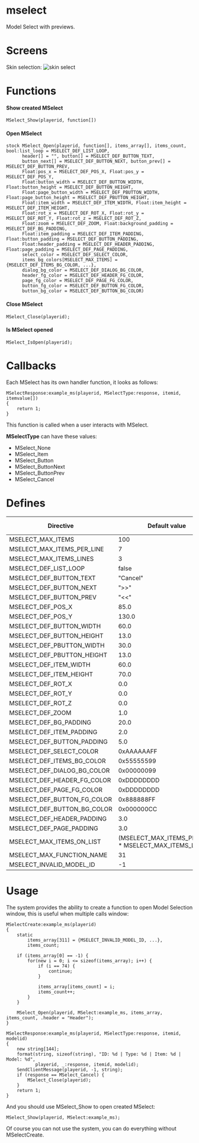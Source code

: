 # mselect
 Model Select with previews.

# Screens
Skin selection:
![skin select](https://cloud.githubusercontent.com/assets/1020099/18995206/d367e8d4-8733-11e6-8392-68e3f49110ca.jpg)

# Functions
#### Show created MSelect
```Pawn
MSelect_Show(playerid, function[])
```

#### Open MSelect
```Pawn
stock MSelect_Open(playerid, function[], items_array[], items_count, bool:list_loop = MSELECT_DEF_LIST_LOOP,
      header[] = "", button[] = MSELECT_DEF_BUTTON_TEXT,
      button_next[] = MSELECT_DEF_BUTTON_NEXT, button_prev[] = MSELECT_DEF_BUTTON_PREV,
      Float:pos_x = MSELECT_DEF_POS_X, Float:pos_y = MSELECT_DEF_POS_Y,
      Float:button_width = MSELECT_DEF_BUTTON_WIDTH, Float:button_height = MSELECT_DEF_BUTTON_HEIGHT,
      Float:page_button_width = MSELECT_DEF_PBUTTON_WIDTH, Float:page_button_height = MSELECT_DEF_PBUTTON_HEIGHT,
      Float:item_width = MSELECT_DEF_ITEM_WIDTH, Float:item_height = MSELECT_DEF_ITEM_HEIGHT,
      Float:rot_x = MSELECT_DEF_ROT_X, Float:rot_y = MSELECT_DEF_ROT_Y, Float:rot_z = MSELECT_DEF_ROT_Z,
      Float:zoom = MSELECT_DEF_ZOOM, Float:background_padding = MSELECT_DEF_BG_PADDING,
      Float:item_padding = MSELECT_DEF_ITEM_PADDING, Float:button_padding = MSELECT_DEF_BUTTON_PADDING,
      Float:header_padding = MSELECT_DEF_HEADER_PADDING, Float:page_padding = MSELECT_DEF_PAGE_PADDING,
      select_color = MSELECT_DEF_SELECT_COLOR,
      items_bg_colors[MSELECT_MAX_ITEMS] = {MSELECT_DEF_ITEMS_BG_COLOR, ...},
      dialog_bg_color = MSELECT_DEF_DIALOG_BG_COLOR,
      header_fg_color = MSELECT_DEF_HEADER_FG_COLOR,
      page_fg_color = MSELECT_DEF_PAGE_FG_COLOR,
      button_fg_color = MSELECT_DEF_BUTTON_FG_COLOR,
      button_bg_color = MSELECT_DEF_BUTTON_BG_COLOR)
```

#### Close MSelect
```Pawn
MSelect_Close(playerid);
```

#### Is MSelect opened
```Pawn
MSelect_IsOpen(playerid);
```

# Callbacks
Each MSelect has its own handler function, it looks as follows:
```Pawn
MSelectResponse:example_ms(playerid, MSelectType:response, itemid, itemvalue[])
{
    return 1;
}
```
This function is called when a user interacts with MSelect.

**MSelectType** can have these values:
- MSelect_None
- MSelect_Item
- MSelect_Button
- MSelect_ButtonNext
- MSelect_ButtonPrev
- MSelect_Cancel

# Defines
Directive | Default value | Can be redefined
----------|---------------|------------
MSELECT_MAX_ITEMS | 100 | yes
MSELECT_MAX_ITEMS_PER_LINE | 7 | yes
MSELECT_MAX_ITEMS_LINES | 3 | yes
MSELECT_DEF_LIST_LOOP | false | yes
MSELECT_DEF_BUTTON_TEXT | "Cancel" | yes
MSELECT_DEF_BUTTON_NEXT | ">>" | yes
MSELECT_DEF_BUTTON_PREV | "<<" | yes
MSELECT_DEF_POS_X | 85.0 | yes
MSELECT_DEF_POS_Y | 130.0 | yes
MSELECT_DEF_BUTTON_WIDTH | 60.0 | yes
MSELECT_DEF_BUTTON_HEIGHT | 13.0 | yes
MSELECT_DEF_PBUTTON_WIDTH | 30.0 | yes
MSELECT_DEF_PBUTTON_HEIGHT | 13.0 | yes
MSELECT_DEF_ITEM_WIDTH | 60.0 | yes
MSELECT_DEF_ITEM_HEIGHT | 70.0 | yes
MSELECT_DEF_ROT_X | 0.0 | yes
MSELECT_DEF_ROT_Y | 0.0 | yes
MSELECT_DEF_ROT_Z | 0.0 | yes
MSELECT_DEF_ZOOM | 1.0 | yes
MSELECT_DEF_BG_PADDING | 20.0 | yes
MSELECT_DEF_ITEM_PADDING | 2.0 | yes
MSELECT_DEF_BUTTON_PADDING | 5.0 | yes
MSELECT_DEF_SELECT_COLOR | 0xAAAAAAFF | yes
MSELECT_DEF_ITEMS_BG_COLOR | 0x55555599 | yes
MSELECT_DEF_DIALOG_BG_COLOR | 0x00000099 | yes
MSELECT_DEF_HEADER_FG_COLOR | 0xDDDDDDDD | yes
MSELECT_DEF_PAGE_FG_COLOR | 0xDDDDDDDD | yes
MSELECT_DEF_BUTTON_FG_COLOR | 0x888888FF | yes
MSELECT_DEF_BUTTON_BG_COLOR | 0x000000CC | yes
MSELECT_DEF_HEADER_PADDING | 3.0 | yes
MSELECT_DEF_PAGE_PADDING | 3.0 | yes
MSELECT_MAX_ITEMS_ON_LIST | (MSELECT_MAX_ITEMS_PER_LINE * MSELECT_MAX_ITEMS_LINES) | no
MSELECT_MAX_FUNCTION_NAME | 31 | no
MSELECT_INVALID_MODEL_ID |  -1 | no

# Usage
The system provides the ability to create a function to open Model Selection window, this is useful when multiple calls window:
```Pawn
MSelectCreate:example_ms(playerid)
{
	static
		items_array[311] = {MSELECT_INVALID_MODEL_ID, ...},
		items_count;

	if (items_array[0] == -1) {
		for(new i = 0; i <= sizeof(items_array); i++) {
			if (i == 74) {
				continue;
			}

			items_array[items_count] = i;
			items_count++;
		}
	}

	MSelect_Open(playerid, MSelect:example_ms, items_array, items_count, .header = "Header");
}

MSelectResponse:example_ms(playerid, MSelectType:response, itemid, modelid)
{
	new string[144];
	format(string, sizeof(string), "ID: %d | Type: %d | Item: %d | Model: %d",
	       playerid, _:response, itemid, modelid);
	SendClientMessage(playerid, -1, string);
	if (response == MSelect_Cancel) {
		MSelect_Close(playerid);
	}
	return 1;
}
```
And you should use MSelect_Show to open created MSelect:
```Pawn
MSelect_Show(playerid, MSelect:example_ms);
```
Of course you can not use the system, you can do everything without MSelectCreate.
